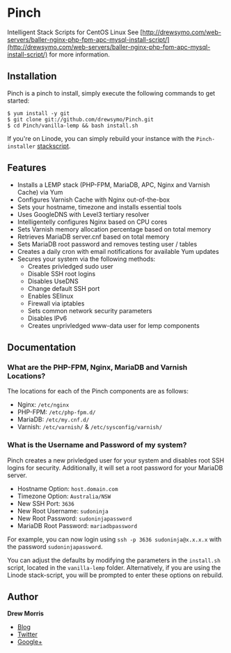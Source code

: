 # Pinch

Intelligent Stack Scripts for CentOS Linux
See [http://drewsymo.com/web-servers/baller-nginx-php-fpm-apc-mysql-install-script/](http://drewsymo.com/web-servers/baller-nginx-php-fpm-apc-mysql-install-script/) for more information.

## Installation

Pinch is a pinch to install, simply execute the following commands to get started:

	$ yum install -y git
	$ git clone git://github.com/drewsymo/Pinch.git
	$ cd Pinch/vanilla-lemp && bash install.sh

If you're on Linode, you can simply rebuild your instance with the `Pinch-installer` [stackscript](www.linode.com/stackscripts/).

## Features

* Installs a LEMP stack (PHP-FPM, MariaDB, APC, Nginx and Varnish Cache) via Yum
* Configures Varnish Cache with Nginx out-of-the-box
* Sets your hostname, timezone and installs essential tools
* Uses GoogleDNS with Level3 tertiary resolver
* Intelligentelly configures Nginx based on CPU cores
* Sets Varnish memory allocation percentage based on total memory
* Retrieves MariaDB server.cnf based on total memory
* Sets MariaDB root password and removes testing user / tables
* Creates a daily cron with email notifications for available Yum updates
* Secures your system via the following methods:
	* Creates privledged sudo user
	* Disable SSH root logins
	* Disables UseDNS
	* Change default SSH port
	* Enables SElinux
	* Firewall via iptables
	* Sets common network security parameters
	* Disables IPv6
	* Creates unprivledged www-data user for lemp components

## Documentation

### What are the PHP-FPM, Nginx, MariaDB and Varnish Locations?

The locations for each of the Pinch components are as follows:

* Nginx: `/etc/nginx`
* PHP-FPM: `/etc/php-fpm.d/`
* MariaDB: `/etc/my.cnf.d/`
* Varnish: `/etc/varnish/` & `/etc/sysconfig/varnish/`

### What is the Username and Password of my system?

Pinch creates a new privledged user for your system and disables root SSH logins for security. Additionally, it will set a root password for your MariaDB server.

* Hostname Option: `host.domain.com`
* Timezone Option: `Australia/NSW`
* New SSH Port: `3636`
* New Root Username: `sudoninja`
* New Root Password: `sudoninjapassword`
* MariaDB Root Password: `mariadbpassword`

For example, you can now login using `ssh -p 3636 sudoninja@x.x.x.x` with the password `sudoninjapassword`.

You can adjust the defaults by modifying the parameters in the `install.sh` script, located in the `vanilla-lemp` folder.
Alternatively, if you are using the Linode stack-script, you will be prompted to enter these options on rebuild.

## Author

**Drew Morris**

+ [Blog](http://drewsymo.com)
+ [Twitter](http://twitter.com/drewsymo)
+ [Google+](https://plus.google.com/u/0/114153589610660530694)